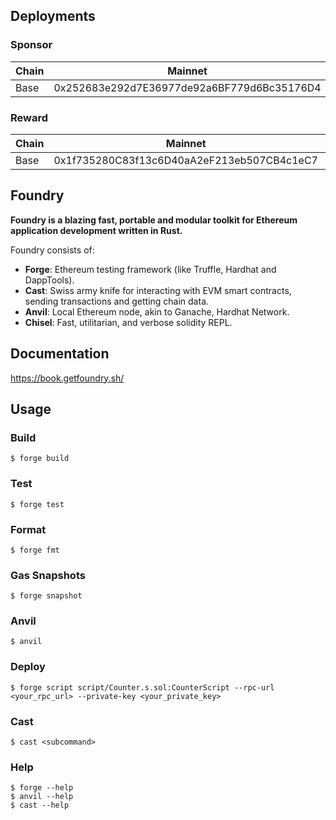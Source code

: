 ## Deployments

### Sponsor
| Chain | Mainnet                                    | Testnet                                     |
|-------|--------------------------------------------|---------------------------------------------|
| Base  | 0x252683e292d7E36977de92a6BF779d6Bc35176D4 | 0x51b188526c48169e1f12e9a83623f3ee215a740b  |

### Reward
| Chain | Mainnet                                    | Testnet                                     |
|-------|--------------------------------------------|---------------------------------------------|
| Base  | 0x1f735280C83f13c6D40aA2eF213eb507CB4c1eC7 | 0x6b08093d7c1f3c216e830a01b793461764df92b4  |

## Foundry

**Foundry is a blazing fast, portable and modular toolkit for Ethereum application development written in Rust.**

Foundry consists of:

-   **Forge**: Ethereum testing framework (like Truffle, Hardhat and DappTools).
-   **Cast**: Swiss army knife for interacting with EVM smart contracts, sending transactions and getting chain data.
-   **Anvil**: Local Ethereum node, akin to Ganache, Hardhat Network.
-   **Chisel**: Fast, utilitarian, and verbose solidity REPL.

## Documentation

https://book.getfoundry.sh/

## Usage

### Build

```shell
$ forge build
```

### Test

```shell
$ forge test
```

### Format

```shell
$ forge fmt
```

### Gas Snapshots

```shell
$ forge snapshot
```

### Anvil

```shell
$ anvil
```

### Deploy

```shell
$ forge script script/Counter.s.sol:CounterScript --rpc-url <your_rpc_url> --private-key <your_private_key>
```

### Cast

```shell
$ cast <subcommand>
```

### Help

```shell
$ forge --help
$ anvil --help
$ cast --help
```
